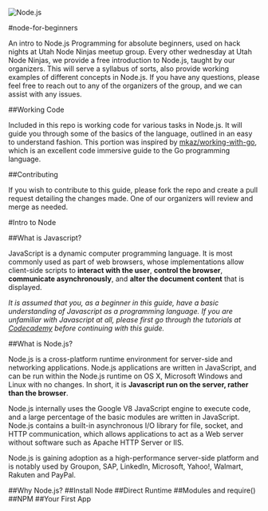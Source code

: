 ![Node.js](http://nodeblog.files.wordpress.com/2011/07/nodejs.png)

#node-for-beginners

An intro to Node.js Programming for absolute beginners, used on hack nights at Utah Node Ninjas meetup group. Every other wednesday at Utah Node Ninjas, we provide a free introduction to Node.js, taught by our organizers. This will serve a syllabus of sorts, also provide working examples of different concepts in Node.js. If you have any questions, please feel free to reach out to any of the organizers of the group, and we can assist with any issues. 

##Working Code

Included in this repo is working code for various tasks in Node.js. It will guide you through some of the basics of the language, outlined in an easy to understand fashion. This portion was inspired by [mkaz/working-with-go](https://github.com/mkaz/working-with-go), which is an excellent code immersive guide to the Go programming language.

##Contributing

If you wish to contribute to this guide, please fork the repo and create a pull request detailing the changes made. One of our organizers will review and merge as needed.

#Intro to Node

##What is Javascript?

JavaScript is a dynamic computer programming language. It is most commonly used as part of web browsers, whose implementations allow client-side scripts to **interact with the user**, **control the browser**, **communicate asynchronously**, and **alter the document content** that is displayed.

*It is assumed that you, as a beginner in this guide, have a basic understanding of Javascript as a programming language. If you are unfamiliar with Javascript at all, please first go through the tutorials at [Codecademy](http://www.codecademy.com/tracks/javascript) before continuing with this guide.*

##What is Node.js?

Node.js is a cross-platform runtime environment for server-side and networking applications. Node.js applications are written in JavaScript, and can be run within the Node.js runtime on OS X, Microsoft Windows and Linux with no changes. In short, it is **Javascript run on the server, rather than the browser**.

Node.js internally uses the Google V8 JavaScript engine to execute code, and a large percentage of the basic modules are written in JavaScript. Node.js contains a built-in asynchronous I/O library for file, socket, and HTTP communication, which allows applications to act as a Web server without software such as Apache HTTP Server or IIS.

Node.js is gaining adoption as a high-performance server-side platform and is notably used by Groupon, SAP, LinkedIn, Microsoft, Yahoo!, Walmart, Rakuten and PayPal.

##Why Node.js?
##Install Node
##Direct Runtime
##Modules and require()
##NPM
##Your First App
